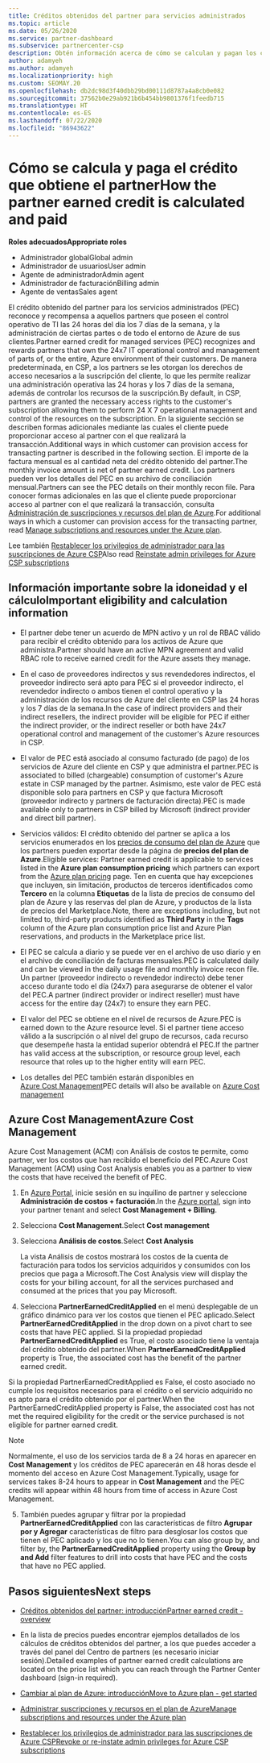 ```yaml
---
title: Créditos obtenidos del partner para servicios administrados
ms.topic: article
ms.date: 05/26/2020
ms.service: partner-dashboard
ms.subservice: partnercenter-csp
description: Obtén información acerca de cómo se calculan y pagan los créditos obtenidos del partner (PEC) de Microsoft para los servicios administrados y cómo asegurarte de que cumples los requisitos.
author: adamyeh
ms.author: adamyeh
ms.localizationpriority: high
ms.custom: SEOMAY.20
ms.openlocfilehash: db2dc98d3f40dbb29bd00111d8787a4a8cb0e082
ms.sourcegitcommit: 37562b0e29ab921b6b454bb9801376f1feedb715
ms.translationtype: HT
ms.contentlocale: es-ES
ms.lasthandoff: 07/22/2020
ms.locfileid: "86943622"
---
```

# <a name="how-the-partner-earned-credit-is-calculated-and-paid"></a><span data-ttu-id="bc998-103">Cómo se calcula y paga el crédito que obtiene el partner</span><span class="sxs-lookup"><span data-stu-id="bc998-103">How the partner earned credit is calculated and paid</span></span>

<span data-ttu-id="bc998-104">**Roles adecuados**</span><span class="sxs-lookup"><span data-stu-id="bc998-104">**Appropriate roles**</span></span>

- <span data-ttu-id="bc998-105">Administrador global</span><span class="sxs-lookup"><span data-stu-id="bc998-105">Global admin</span></span>
- <span data-ttu-id="bc998-106">Administrador de usuarios</span><span class="sxs-lookup"><span data-stu-id="bc998-106">User admin</span></span>
- <span data-ttu-id="bc998-107">Agente de administrador</span><span class="sxs-lookup"><span data-stu-id="bc998-107">Admin agent</span></span>
- <span data-ttu-id="bc998-108">Administrador de facturación</span><span class="sxs-lookup"><span data-stu-id="bc998-108">Billing admin</span></span>
- <span data-ttu-id="bc998-109">Agente de ventas</span><span class="sxs-lookup"><span data-stu-id="bc998-109">Sales agent</span></span>

<span data-ttu-id="bc998-110">El crédito obtenido del partner para los servicios administrados (PEC) reconoce y recompensa a aquellos partners que poseen el control operativo de TI las 24 horas del día los 7 días de la semana, y la administración de ciertas partes o de todo el entorno de Azure de sus clientes.</span><span class="sxs-lookup"><span data-stu-id="bc998-110">Partner earned credit for managed services (PEC) recognizes and rewards partners that own the 24x7 IT operational control and management of parts of, or the entire, Azure environment of their customers.</span></span> <span data-ttu-id="bc998-111">De manera predeterminada, en CSP, a los partners se les otorgan los derechos de acceso necesarios a la suscripción del cliente, lo que les permite realizar una administración operativa las 24 horas y los 7 días de la semana, además de controlar los recursos de la suscripción.</span><span class="sxs-lookup"><span data-stu-id="bc998-111">By default, in CSP, partners are granted the necessary access rights to the customer's subscription allowing them to perform 24 X 7 operational management and control of the resources on the subscription.</span></span> <span data-ttu-id="bc998-112">En la siguiente sección se describen formas adicionales mediante las cuales el cliente puede proporcionar acceso al partner con el que realizará la transacción.</span><span class="sxs-lookup"><span data-stu-id="bc998-112">Additional ways in which customer can provision access for transacting partner is described in the following section.</span></span> <span data-ttu-id="bc998-113">El importe de la factura mensual es al cantidad neta del crédito obtenido del partner.</span><span class="sxs-lookup"><span data-stu-id="bc998-113">The monthly invoice amount is net of partner earned credit.</span></span> <span data-ttu-id="bc998-114">Los partners pueden ver los detalles del PEC en su archivo de conciliación mensual.</span><span class="sxs-lookup"><span data-stu-id="bc998-114">Partners can see the PEC details on their monthly recon file.</span></span> <span data-ttu-id="bc998-115">Para conocer formas adicionales en las que el cliente puede proporcionar acceso al partner con el que realizará la transacción, consulta [Administración de suscripciones y recursos del plan de Azure](azure-plan-manage.md).</span><span class="sxs-lookup"><span data-stu-id="bc998-115">For additional ways in which a customer can provision access for the transacting partner, read [Manage subscriptions and resources under the Azure plan](azure-plan-manage.md).</span></span>

<span data-ttu-id="bc998-116">Lee también [Restablecer los privilegios de administrador para las suscripciones de Azure CSP](revoke-reinstate-csp.md)</span><span class="sxs-lookup"><span data-stu-id="bc998-116">Also read [Reinstate admin privileges for Azure CSP subscriptions](revoke-reinstate-csp.md)</span></span>

## <a name="important-eligibility-and-calculation-information"></a><span data-ttu-id="bc998-117">Información importante sobre la idoneidad y el cálculo</span><span class="sxs-lookup"><span data-stu-id="bc998-117">Important eligibility and calculation information</span></span>

- <span data-ttu-id="bc998-118">El partner debe tener un acuerdo de MPN activo y un rol de RBAC válido para recibir el crédito obtenido para los activos de Azure que administra.</span><span class="sxs-lookup"><span data-stu-id="bc998-118">Partner should have an active MPN agreement and valid RBAC role to receive earned credit for the Azure assets they manage.</span></span> 

- <span data-ttu-id="bc998-119">En el caso de proveedores indirectos y sus revendedores indirectos, el proveedor indirecto será apto para PEC si el proveedor indirecto, el revendedor indirecto o ambos tienen el control operativo y la administración de los recursos de Azure del cliente en CSP las 24 horas y los 7 días de la semana.</span><span class="sxs-lookup"><span data-stu-id="bc998-119">In the case of indirect providers and their indirect resellers, the indirect provider will be eligible for PEC if either the indirect provider, or the indirect reseller or both have 24x7 operational control and management of the customer's Azure resources in CSP.</span></span>

- <span data-ttu-id="bc998-120">El valor de PEC está asociado al consumo facturado (de pago) de los servicios de Azure del cliente en CSP y que administra el partner.</span><span class="sxs-lookup"><span data-stu-id="bc998-120">PEC is associated to billed (chargeable) consumption of customer's Azure estate in CSP managed by the partner.</span></span> <span data-ttu-id="bc998-121">Asimismo, este valor de PEC está disponible solo para partners en CSP y que factura Microsoft (proveedor indirecto y partners de facturación directa).</span><span class="sxs-lookup"><span data-stu-id="bc998-121">PEC is made available only to partners in CSP billed by Microsoft (indirect provider and direct bill partner).</span></span> 

- <span data-ttu-id="bc998-122">Servicios válidos: El crédito obtenido del partner se aplica a los servicios enumerados en los [precios de consumo del plan de Azure](https://partner.microsoft.com/commerce/sales) que los partners pueden exportar desde la página de **precios del plan de Azure**.</span><span class="sxs-lookup"><span data-stu-id="bc998-122">Eligible services: Partner earned credit is applicable to services listed in the **Azure plan consumption pricing** which partners can export from the [Azure plan pricing](https://partner.microsoft.com/commerce/sales) page.</span></span> <span data-ttu-id="bc998-123">Ten en cuenta que hay excepciones que incluyen, sin limitación, productos de terceros identificados como **Tercero** en la columna **Etiquetas** de la lista de precios de consumo del plan de Azure y las reservas del plan de Azure, y productos de la lista de precios del Marketplace.</span><span class="sxs-lookup"><span data-stu-id="bc998-123">Note, there are exceptions including, but not limited to, third-party products identified as **Third Party** in  the **Tags** column of the Azure plan consumption price list and Azure Plan reservations, and products in the Marketplace price list.</span></span>

- <span data-ttu-id="bc998-124">El PEC se calcula a diario y se puede ver en el archivo de uso diario y en el archivo de conciliación de facturas mensuales.</span><span class="sxs-lookup"><span data-stu-id="bc998-124">PEC is calculated daily and can be viewed in the daily usage file and monthly invoice recon file.</span></span> <span data-ttu-id="bc998-125">Un partner (proveedor indirecto o revendedor indirecto) debe tener acceso durante todo el día (24x7) para asegurarse de obtener el valor del PEC.</span><span class="sxs-lookup"><span data-stu-id="bc998-125">A partner (indirect provider or indirect reseller) must have access for the entire day (24x7) to ensure they earn PEC.</span></span>  

- <span data-ttu-id="bc998-126">El valor del PEC se obtiene en el nivel de recursos de Azure.</span><span class="sxs-lookup"><span data-stu-id="bc998-126">PEC is earned down to the Azure resource level.</span></span> <span data-ttu-id="bc998-127">Si el partner tiene acceso válido a la suscripción o al nivel del grupo de recursos, cada recurso que desempeñe hasta la entidad superior obtendrá el PEC.</span><span class="sxs-lookup"><span data-stu-id="bc998-127">If the partner has valid access at the subscription, or resource group level, each resource that roles up to the higher entity will earn PEC.</span></span>  

- <span data-ttu-id="bc998-128">Los detalles del PEC también estarán disponibles en [Azure Cost Management](https://go.microsoft.com/fwlink/?linkid=2106482)</span><span class="sxs-lookup"><span data-stu-id="bc998-128">PEC details will also be available on [Azure Cost management](https://go.microsoft.com/fwlink/?linkid=2106482)</span></span>

## <a name="azure-cost-management"></a><span data-ttu-id="bc998-129">Azure Cost Management</span><span class="sxs-lookup"><span data-stu-id="bc998-129">Azure Cost Management</span></span>

<span data-ttu-id="bc998-130">Azure Cost Management (ACM) con Análisis de costos te permite, como partner, ver los costos que han recibido el beneficio del PEC.</span><span class="sxs-lookup"><span data-stu-id="bc998-130">Azure Cost Management (ACM) using Cost Analysis enables you as a partner to view the costs that have received the benefit of PEC.</span></span>  

1. <span data-ttu-id="bc998-131">En [Azure Portal](https://portal.azure.com), inicie sesión en su inquilino de partner y seleccione **Administración de costos + facturación**.</span><span class="sxs-lookup"><span data-stu-id="bc998-131">In the [Azure portal](https://portal.azure.com), sign into your partner tenant and select **Cost Management + Billing**.</span></span>

2. <span data-ttu-id="bc998-132">Selecciona **Cost Management**.</span><span class="sxs-lookup"><span data-stu-id="bc998-132">Select **Cost management**</span></span>

3. <span data-ttu-id="bc998-133">Selecciona **Análisis de costos**.</span><span class="sxs-lookup"><span data-stu-id="bc998-133">Select **Cost Analysis**</span></span>

   <span data-ttu-id="bc998-134">La vista Análisis de costos mostrará los costos de la cuenta de facturación para todos los servicios adquiridos y consumidos con los precios que paga a Microsoft.</span><span class="sxs-lookup"><span data-stu-id="bc998-134">The Cost Analysis view will display the costs for your billing account, for all the services purchased and consumed at the prices that you pay Microsoft.</span></span>

4. <span data-ttu-id="bc998-135">Selecciona **PartnerEarnedCreditApplied** en el menú desplegable de un gráfico dinámico para ver los costos que tienen el PEC aplicado.</span><span class="sxs-lookup"><span data-stu-id="bc998-135">Select **PartnerEarnedCreditApplied** in the drop down on a pivot chart to see costs that have PEC applied.</span></span> <span data-ttu-id="bc998-136">Si la propiedad propiedad **PartnerEarnedCreditApplied** es True, el costo asociado tiene la ventaja del crédito obtenido del partner.</span><span class="sxs-lookup"><span data-stu-id="bc998-136">When **PartnerEarnedCreditApplied** property is True, the associated cost has the benefit of the partner earned credit.</span></span> 

<span data-ttu-id="bc998-137">Si la propiedad PartnerEarnedCreditApplied es False, el costo asociado no cumple los requisitos necesarios para el crédito o el servicio adquirido no es apto para el crédito obtenido por el partner.</span><span class="sxs-lookup"><span data-stu-id="bc998-137">When the PartnerEarnedCreditApplied property is False, the associated cost has not met the required eligibility for the credit or the service purchased is not eligible for partner earned credit.</span></span>

>[!NOTE] 
><span data-ttu-id="bc998-138">Normalmente, el uso de los servicios tarda de 8 a 24 horas en aparecer en **Cost Management** y los créditos de PEC aparecerán en 48 horas desde el momento del acceso en Azure Cost Management.</span><span class="sxs-lookup"><span data-stu-id="bc998-138">Typically, usage for services takes 8-24 hours to appear in **Cost Management** and the PEC credits will appear within 48 hours from time of access in Azure Cost Management.</span></span>

5. <span data-ttu-id="bc998-139">También puedes agrupar y filtrar por la propiedad **PartnerEarnedCreditApplied** con las características de filtro **Agrupar por y Agregar** características de filtro para desglosar los costos que tienen el PEC aplicado y los que no lo tienen.</span><span class="sxs-lookup"><span data-stu-id="bc998-139">You can also group by, and filter by, the **PartnerEarnedCreditApplied** property using the **Group by and Add** filter features to drill into costs that have PEC and the costs that have no PEC applied.</span></span>

## <a name="next-steps"></a><span data-ttu-id="bc998-140">Pasos siguientes</span><span class="sxs-lookup"><span data-stu-id="bc998-140">Next steps</span></span>

- [<span data-ttu-id="bc998-141">Créditos obtenidos del partner: introducción</span><span class="sxs-lookup"><span data-stu-id="bc998-141">Partner earned credit - overview</span></span>](partner-earned-credit.md)

- <span data-ttu-id="bc998-142">En la lista de precios puedes encontrar ejemplos detallados de los cálculos de créditos obtenidos del partner, a los que puedes acceder a través del panel del Centro de partners (es necesario iniciar sesión).</span><span class="sxs-lookup"><span data-stu-id="bc998-142">Detailed examples of partner earned credit calculations are located on the price list which you can reach through the Partner Center dashboard (sign-in required).</span></span>

- [<span data-ttu-id="bc998-143">Cambiar al plan de Azure: introducción</span><span class="sxs-lookup"><span data-stu-id="bc998-143">Move to Azure plan - get started</span></span>](azure-plan-get-started.md)

- [<span data-ttu-id="bc998-144">Administrar suscripciones y recursos en el plan de Azure</span><span class="sxs-lookup"><span data-stu-id="bc998-144">Manage subscriptions and resources under the Azure plan</span></span>](azure-plan-manage.md)

- [<span data-ttu-id="bc998-145">Restablecer los privilegios de administrador para las suscripciones de Azure CSP</span><span class="sxs-lookup"><span data-stu-id="bc998-145">Revoke or re-instate admin privileges for Azure CSP subscriptions  </span></span>](revoke-reinstate-csp.md)

